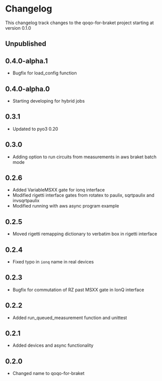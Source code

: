 # Changelog

This changelog track changes to the qoqo-for-braket project starting at version 0.1.0

## Unpublished

## 0.4.0-alpha.1

* Bugfix for load_config function

## 0.4.0-alpha.0

* Starting developing for hybrid jobs

## 0.3.1

* Updated to pyo3 0.20

## 0.3.0

* Adding option to run circuits from measurements in aws braket batch mode

## 0.2.6

* Added VariableMSXX gate for ionq interface
* Modified rigetti interface gates from rotatex to paulix, sqrtpaulix and invsqrtpaulix
* Modified running with aws async program example

## 0.2.5

* Moved rigetti remapping dictionary to verbatim box in rigetti interface

## 0.2.4

* Fixed typo in `ionq` name in real devices

## 0.2.3

* Bugfix for commutation of RZ past MSXX gate in IonQ interface

## 0.2.2

* Added run_queued_measurement function and unittest

## 0.2.1

* Added devices and async functionality

## 0.2.0

* Changed name to qoqo-for-braket